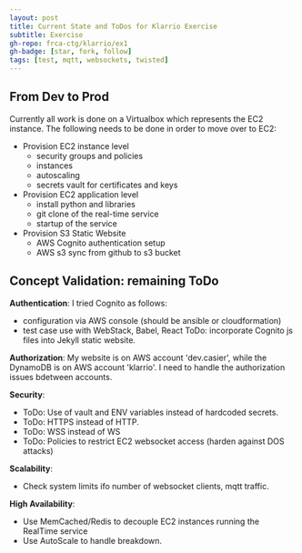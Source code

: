 ```yaml
---
layout: post
title: Current State and ToDos for Klarrio Exercise
subtitle: Exercise 
gh-repo: frca-ctg/klarrio/ex1
gh-badge: [star, fork, follow]
tags: [test, mqtt, websockets, twisted]
---
```


## From Dev to Prod

Currently all work is done on a Virtualbox which represents the EC2 instance.
The following needs to be done in order to move over to EC2:
- Provision EC2 instance level
    - security groups and policies
    - instances
    - autoscaling
    - secrets vault for certificates and keys
- Provision EC2 application level
    - install python and libraries
    - git clone of the real-time service
    - startup of the service
- Provision S3 Static Website
    - AWS Cognito authentication setup
    - AWS s3 sync from github to s3 bucket

## Concept Validation: remaining ToDo

**Authentication**:
I tried Cognito as follows:
- configuration via AWS console (should be ansible or cloudformation)
- test case use with WebStack, Babel, React
ToDo: incorporate Cognito js files into Jekyll static website.

**Authorization**:
My website is on AWS account 'dev.casier', while the DynamoDB is on AWS account 'klarrio'.
I need to handle the authorization issues bdetween accounts.

**Security**:
- ToDo: Use of vault and ENV variables instead of hardcoded secrets.
- ToDo: HTTPS instead of HTTP.
- ToDo: WSS instead of WS
- ToDo: Policies to restrict EC2 websocket access (harden against DOS attacks) 

**Scalability**:
- Check system limits ifo number of websocket clients, mqtt traffic.

**High Availability**:
- Use MemCached/Redis to decouple EC2 instances running the RealTime service
- Use AutoScale to handle breakdown.

